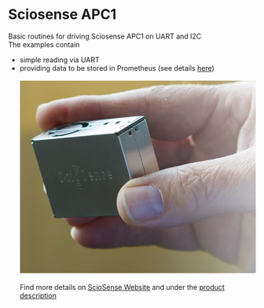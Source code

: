 # Sciosense APC1
Basic routines for driving Sciosense APC1 on UART and I2C<br>
The examples contain<br>
- simple reading via UART
- providing data to be stored in Prometheus (see details [here](https://github.com/highonvoltageen/Sciosense-APC1-ESP32/tree/main))
 <br><br>
![APC1](./pic/Close-up-APC1-in-hand.jpg)<br><br>
Find more details on [ScioSense Website](https://www.sciosense.com) and under the [product description](https://www.sciosense.com/apc1-air-quality-combo-sensor/)

